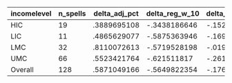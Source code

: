 incomelevel|n_spells|delta_adj_pct|delta_reg_w_10|delta_reg_w_20|delta_reg_w_30|delta_reg_w_40|delta_reg_w_50|delta_reg_w_60|delta_reg_w_70|delta_reg_w_80|delta_reg_w_90
---|---|---|---|---|---|---|---|---|---|---|---
HIC|19|.3889695108|-.3438186646|-.1528701782|.010756731|.1227687821|.1908640563|.4617568851|.496730268|.7144083381|2.989532232
LIC|11|.4865629077|-.5875363946|-.1699390411|-.0896492004|-.0854110718|.1339449137|.6527267694|.7571762204|1.345901489|1.657662988
LMC|32|.8110072613|-.5719528198|-.0193285253|.4183235168|1.0260818|1.047798157|1.203983307|1.788669586|2.245892048|2.936262608
UMC|66|.5523421764|-.621511817|-.2614218295|-.1098439172|.2448914796|.5393775702|.6970688701|1.056338549|1.82250154|2.613255262
Overall|128|.5871049166|-.5649822354|-.176923573|.0418350846|.3936761022|.579908371|.7850577235|1.130645156|1.722908735|2.667739391
